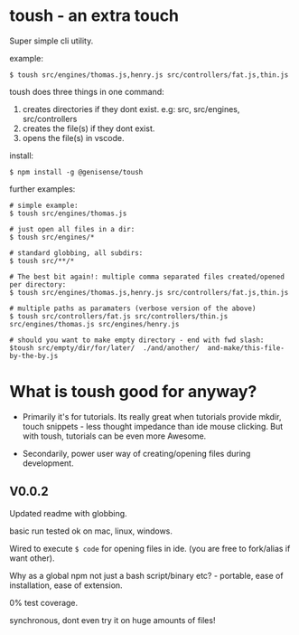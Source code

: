 # toush - an extra touch

Super simple cli utility.

example:

    $ toush src/engines/thomas.js,henry.js src/controllers/fat.js,thin.js

toush does three things in one command:

1. creates directories if they dont exist. e.g: src, src/engines, src/controllers
2. creates the file(s) if they dont exist.
3. opens the file(s) in vscode.

install:

    $ npm install -g @genisense/toush

further examples:

    # simple example:
    $ toush src/engines/thomas.js

    # just open all files in a dir:
    $ toush src/engines/*

    # standard globbing, all subdirs:
    $ toush src/**/*

    # The best bit again!: multiple comma separated files created/opened per directory:
    $ toush src/engines/thomas.js,henry.js src/controllers/fat.js,thin.js

    # multiple paths as paramaters (verbose version of the above)
    $ toush src/controllers/fat.js src/controllers/thin.js src/engines/thomas.js src/engines/henry.js

    # should you want to make empty directory - end with fwd slash:
    $toush src/empty/dir/for/later/  ./and/another/  and-make/this-file-by-the-by.js

# What is toush good for anyway?

- Primarily it's for tutorials. Its really great when tutorials provide mkdir, touch snippets - less thought impedance than ide mouse clicking. But with toush, tutorials can be even more Awesome.

- Secondarily, power user way of creating/opening files during development.

## V0.0.2

Updated readme with globbing.

basic run tested ok on mac, linux, windows.

Wired to execute `$ code` for opening files in ide. (you are free to fork/alias if want other).

Why as a global npm not just a bash script/binary etc? - portable, ease of installation, ease of extension.

0% test coverage.

synchronous, dont even try it on huge amounts of files!
